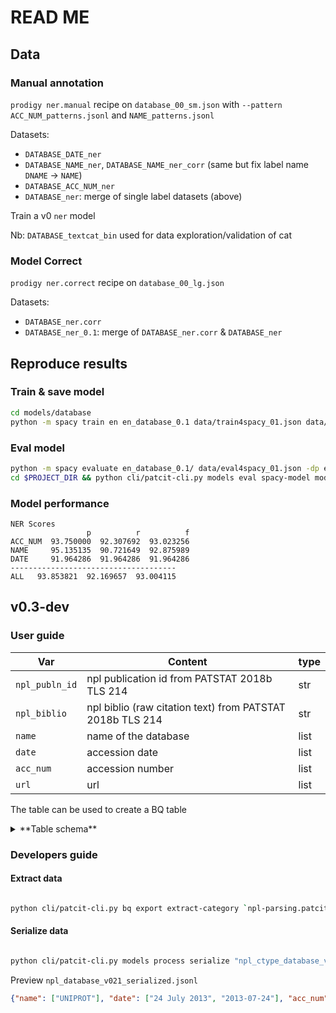 # READ ME

## Data

### Manual annotation

`prodigy ner.manual` recipe on `database_00_sm.json` with `--pattern ACC_NUM_patterns.jsonl` and `NAME_patterns.jsonl`

Datasets:

- `DATABASE_DATE_ner`
- `DATABASE_NAME_ner`, `DATABASE_NAME_ner_corr` (same but fix label name `DNAME` -> `NAME`)
- `DATABASE_ACC_NUM_ner`
- `DATABASE_ner`: merge of single label datasets (above)

Train a v0 `ner` model

Nb: `DATABASE_textcat_bin` used for data exploration/validation of cat

### Model Correct

`prodigy ner.correct` recipe on `database_00_lg.json`

Datasets:

- `DATABASE_ner.corr`
- `DATABASE_ner_0.1`: merge of `DATABASE_ner.corr` & `DATABASE_ner`

## Reproduce results

### Train & save model

```bash
cd models/database
python -m spacy train en en_database_0.1 data/train4spacy_01.json data/eval4spacy_01.json -p ner && cp -r en_database_0.1/model-best/ en_database_0.1 && rm -r en_database_0.1/model*
```

### Eval model

```bash
python -m spacy evaluate en_database_0.1/ data/eval4spacy_01.json -dp eval/ -R
cd $PROJECT_DIR && python cli/patcit-cli.py models eval spacy-model models/database/en_database_0.1
```

### Model performance

    NER Scores
                     p          r          f
    ACC_NUM  93.750000  92.307692  93.023256
    NAME     95.135135  90.721649  92.875989
    DATE     91.964286  91.964286  91.964286
    -------------------------------------
    ALL   93.853821  92.169657  93.004115

## v0.3-dev

### User guide

Var|Content|type
---|---|---
`npl_publn_id`| npl publication id from PATSTAT 2018b TLS 214 | str
`npl_biblio`| npl biblio (raw citation text) from PATSTAT 2018b TLS 214| str
`name`| name of the database | list
`date`| accession date | list
`acc_num`| accession number | list
`url`| url | list


The table can be used to create a BQ table



<details><summary>**Table schema**</summary>summary>

```json
[
{
    "description": "npl publication id from PATSTAT 2018b TLS 214",
    "name": "npl_publn_id",
    "type": "STRING",
    "mode": "REQUIRED"
},
{
    "description": "npl biblio (raw citation text) from PATSTAT 2018b TLS 214",
    "name": "npl_biblio",
    "type": "STRING",
    "mode": "NULLABLE"
},
{
	"description":"name of the database",
	"name": "name",
	"type": "STRING",
	"mode": "REPEATED"
},
{
	"description":"accession date",
	"name": "date",
	"type": "STRING",
	"mode": "REPEATED"
},
{
	"description":"accession number",
	"name": "acc_num",
	"type": "STRING",
	"mode": "REPEATED"
},
{
	"description":"url",
	"name": "url",
	"type": "STRING",
	"mode": "REPEATED"
}
]
```
</details>

### Developers guide

#### Extract data

```bash

python cli/patcit-cli.py bq export extract-category `npl-parsing.patcit.npl_021` DATABASE --staging-table `npl-parsing.tmp.tmp` --destination-uri "gs://npl-parsing/npl_ctype/npl_ctype_database_v021_*" --tls214-table `usptobias.patstat.tls214`

```

#### Serialize data

```bash

python cli/patcit-cli.py models process serialize "npl_ctype_database_v021_*.json.gz" --category DATABASE --model models/database/en_database_0.1 >> npl_database_v021_serialized.jsonl

```

Preview `npl_database_v021_serialized.jsonl`

```json
{"name": ["UNIPROT"], "date": ["24 July 2013", "2013-07-24"], "acc_num": ["R8LDU5"], "url": ["http://www.uniprot.org"], "npl_publn_id": "55375485", "npl_biblio": "ANONYMOUS: 'cas9 - CRISPR-associated endonuclease Cas9 - Bacillus cereus VD131 - cas9 gene & protein', UNIPROT DATABASE, 24 July 2013 (2013-07-24), XP055375485, Retrieved from the Internet <URL:http://www.uniprot.org/uniprot/R8LDU5> [retrieved on 20170523]"}
```
